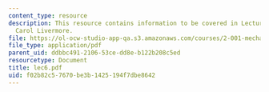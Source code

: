 ```yaml
---
content_type: resource
description: This resource contains information to be covered in Lecture 6 by Prof.
  Carol Livermore.
file: https://ol-ocw-studio-app-qa.s3.amazonaws.com/courses/2-001-mechanics-materials-i-fall-2006/f02b82c57670be3b1425194f7dbe8642_lec6.pdf
file_type: application/pdf
parent_uid: ddbbc491-2106-53ce-dd8e-b122b208c5ed
resourcetype: Document
title: lec6.pdf
uid: f02b82c5-7670-be3b-1425-194f7dbe8642
---
```

